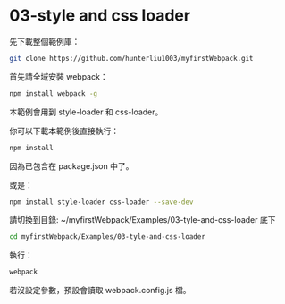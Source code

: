 # 03-style and css loader

先下載整個範例庫：

```bash
git clone https://github.com/hunterliu1003/myfirstWebpack.git
```

首先請全域安裝 webpack：

```bash
npm install webpack -g
```

本範例會用到 style-loader 和 css-loader。

你可以下載本範例後直接執行：

```bash
npm install
```

因為已包含在 package.json 中了。

或是：

```bash
npm install style-loader css-loader --save-dev
```

請切換到目錄: ~/myfirstWebpack/Examples/03-tyle-and-css-loader 底下

```bash
cd myfirstWebpack/Examples/03-tyle-and-css-loader
```

執行：

```bash
webpack
```

若沒設定參數，預設會讀取 webpack.config.js 檔。